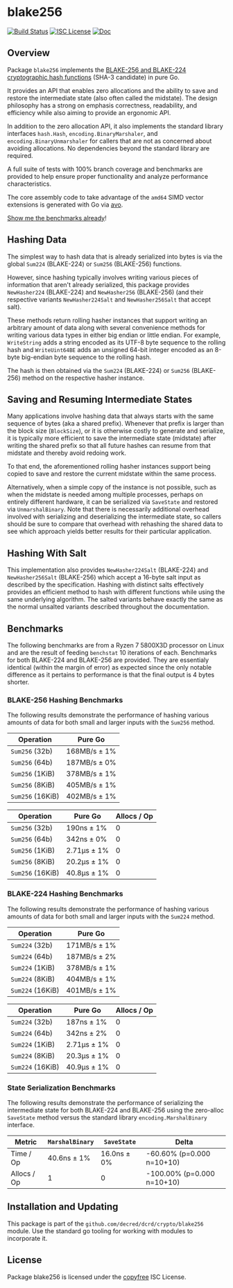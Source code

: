 blake256
========

[![Build Status](https://github.com/decred/dcrd/workflows/Build%20and%20Test/badge.svg)](https://github.com/decred/dcrd/actions)
[![ISC License](https://img.shields.io/badge/license-ISC-blue.svg)](http://copyfree.org)
[![Doc](https://img.shields.io/badge/doc-reference-blue.svg)](https://pkg.go.dev/github.com/decred/dcrd/crypto/blake256)

## Overview

Package `blake256` implements the [BLAKE-256 and BLAKE-224 cryptographic hash
functions](https://www.aumasson.jp/blake/blake.pdf) (SHA-3 candidate) in pure
Go.

It provides an API that enables zero allocations and the ability to save and
restore the intermediate state (also often called the midstate).  The design
philosophy has a strong on emphasis correctness, readability, and efficiency
while also aiming to provide an ergonomic API.

In addition to the zero allocation API, it also implements the standard library
interfaces `hash.Hash`, `encoding.BinaryMarshaler`, and
`encoding.BinaryUnmarshaler` for callers that are not as concerned about
avoiding allocations.  No dependencies beyond the standard library are required.

A full suite of tests with 100% branch coverage and benchmarks are provided to
help ensure proper functionality and analyze performance characteristics.

The core assembly code to take advantage of the `amd64` SIMD vector extensions
is generated with Go via [avo](https://github.com/mmcloughlin/avo).

[Show me the benchmarks already](#benchmarks)!

## Hashing Data

The simplest way to hash data that is already serialized into bytes is via the
global `Sum224` (BLAKE-224) or `Sum256` (BLAKE-256) functions.

However, since hashing typically involves writing various pieces of information
that aren't already serialized, this package provides `NewHasher224` (BLAKE-224)
and `NewHasher256` (BLAKE-256) (and their respective variants `NewHasher224Salt`
and `NewHasher256Salt` that accept salt).

These methods return rolling hasher instances that support writing an arbitrary
amount of data along with several convenience methods for writing various data
types in either big endian or little endian.  For example, `WriteString` adds a
string encoded as its UTF-8 byte sequence to the rolling hash and
`WriteUint64BE` adds an unsigned 64-bit integer encoded as an 8-byte big-endian
byte sequence to the rolling hash.

The hash is then obtained via the `Sum224` (BLAKE-224) or `Sum256` (BLAKE-256)
method on the respective hasher instance.

## Saving and Resuming Intermediate States

Many applications involve hashing data that always starts with the same sequence
of bytes (aka a shared prefix).  Whenever that prefix is larger than the block
size (`BlockSize`), or it is otherwise costly to generate and serialize, it is
typically more efficient to save the intermediate state (midstate) after writing
the shared prefix so that all future hashes can resume from that midstate and
thereby avoid redoing work.

To that end, the aforementioned rolling hasher instances support being copied to
save and restore the current midstate within the same process.

Alternatively, when a simple copy of the instance is not possible, such as when
the midstate is needed among multiple processes, perhaps on entirely different
hardware, it can be serialized via `SaveState` and restored via
`UnmarshalBinary`.  Note that there is necessarily additional overhead involved
with serializing and deserializing the intermediate state, so callers should be
sure to compare that overhead with rehashing the shared data to see which
approach yields better results for their particular application.

## Hashing With Salt

This implementation also provides `NewHasher224Salt` (BLAKE-224) and
`NewHasher256Salt` (BLAKE-256) which accept a 16-byte salt input as described by
the specification.  Hashing with distinct salts effectively provides an
efficient method to hash with different functions while using the same
underlying algorithm.  The salted variants behave exactly the same as the normal
unsalted variants described throughout the documentation.

## Benchmarks

The following benchmarks are from a Ryzen 7 5800X3D processor on Linux and are
the result of feeding `benchstat` 10 iterations of each.  Benchmarks for both
BLAKE-224 and BLAKE-256 are provided.  They are essentialy identical (within the
margin of error) as expected since the only notable difference as it pertains to
performance is that the final output is 4 bytes shorter.

### BLAKE-256 Hashing Benchmarks

The following results demonstrate the performance of hashing various amounts of
data for both small and larger inputs with the `Sum256` method.

Operation        |   Pure Go
-----------------|-------------
`Sum256` (32b)   | 168MB/s ± 1%
`Sum256` (64b)   | 187MB/s ± 0%
`Sum256` (1KiB)  | 378MB/s ± 1%
`Sum256` (8KiB)  | 405MB/s ± 1%
`Sum256` (16KiB) | 402MB/s ± 1%

Operation        |   Pure Go   | Allocs / Op
-----------------|-------------|------------
`Sum256` (32b)   | 190ns ± 1%  | 0
`Sum256` (64b)   | 342ns ± 0%  | 0
`Sum256` (1KiB)  | 2.71µs ± 1% | 0
`Sum256` (8KiB)  | 20.2µs ± 1% | 0
`Sum256` (16KiB) | 40.8µs ± 1% | 0

### BLAKE-224 Hashing Benchmarks

The following results demonstrate the performance of hashing various amounts of
data for both small and larger inputs with the `Sum224` method.

Operation        |   Pure Go
-----------------|-------------
`Sum224` (32b)   | 171MB/s ± 1%
`Sum224` (64b)   | 187MB/s ± 2%
`Sum224` (1KiB)  | 378MB/s ± 1%
`Sum224` (8KiB)  | 404MB/s ± 1%
`Sum224` (16KiB) | 401MB/s ± 1%

Operation        |   Pure Go   | Allocs / Op
-----------------|-------------|------------
`Sum224` (32b)   |  187ns ± 1% | 0
`Sum224` (64b)   |  342ns ± 2% | 0
`Sum224` (1KiB)  | 2.71µs ± 1% | 0
`Sum224` (8KiB)  | 20.3µs ± 1% | 0
`Sum224` (16KiB) | 40.9µs ± 1% | 0

### State Serialization Benchmarks

The following results demonstrate the performance of serializing the
intermediate state for both BLAKE-224 and BLAKE-256 using the zero-alloc
`SaveState` method versus the standard library `encoding.MarshalBinary`
interface.

 Metric     | `MarshalBinary` | `SaveState` | Delta
------------|-----------------|-------------|---------------------------
Time / Op   | 40.6ns ± 1%     | 16.0ns ± 0% | -60.60% (p=0.000 n=10+10)
Allocs / Op | 1               | 0           | -100.00% (p=0.000 n=10+10)

## Installation and Updating

This package is part of the `github.com/decred/dcrd/crypto/blake256` module.
Use the standard go tooling for working with modules to incorporate it.

## License

Package blake256 is licensed under the [copyfree](http://copyfree.org) ISC
License.
